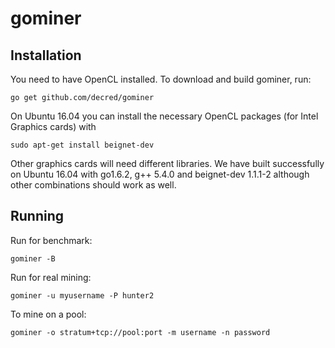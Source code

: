 # gominer

## Installation

You need to have OpenCL installed. To download and build gominer, run:

    go get github.com/decred/gominer

On Ubuntu 16.04 you can install the necessary OpenCL packages (for
Intel Graphics cards) with

    sudo apt-get install beignet-dev

Other graphics cards will need different libraries.  We have built
successfully on Ubuntu 16.04 with go1.6.2, g++ 5.4.0 and
beignet-dev 1.1.1-2 although other combinations should work as well.

## Running

Run for benchmark:

    gominer -B

Run for real mining:

    gominer -u myusername -P hunter2

To mine on a pool:

    gominer -o stratum+tcp://pool:port -m username -n password

